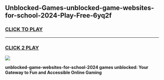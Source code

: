 
## Unblocked-Games-unblocked-game-websites-for-school-2024-Play-Free-6yq2f
<h3>
<a href="https://premium76.site?title=unblocked-game-websites-for-school-2024&ref=22A">CLICK TO PLAY</a></h3>
<hr>

<h3>
<a href="https://premium76.site?title=unblocked-game-websites-for-school-2024&ref=22A">CLICK 2 PLAY</a>
  
</h3>

<a href="https://premium76.site?title=unblocked-game-websites-for-school-2024&ref=22A"><img src="https://clearcache.store/games.png"></a>


**unblocked-game-websites-for-school-2024 games unblocked: Your Gateway to Fun and Accessible Online Gaming**
